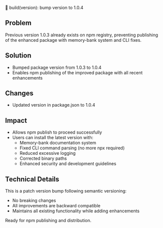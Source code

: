 🔖 build(version): bump version to 1.0.4

## Problem

Previous version 1.0.3 already exists on npm registry, preventing publishing of the enhanced package with memory-bank system and CLI fixes.

## Solution

- Bumped package version from 1.0.3 to 1.0.4
- Enables npm publishing of the improved package with all recent enhancements

## Changes

- Updated version in package.json to 1.0.4

## Impact

- Allows npm publish to proceed successfully
- Users can install the latest version with:
  - Memory-bank documentation system
  - Fixed CLI command parsing (no more npx required)
  - Reduced excessive logging
  - Corrected binary paths
  - Enhanced security and development guidelines

## Technical Details

This is a patch version bump following semantic versioning:

- No breaking changes
- All improvements are backward compatible
- Maintains all existing functionality while adding enhancements

Ready for npm publishing and distribution.
